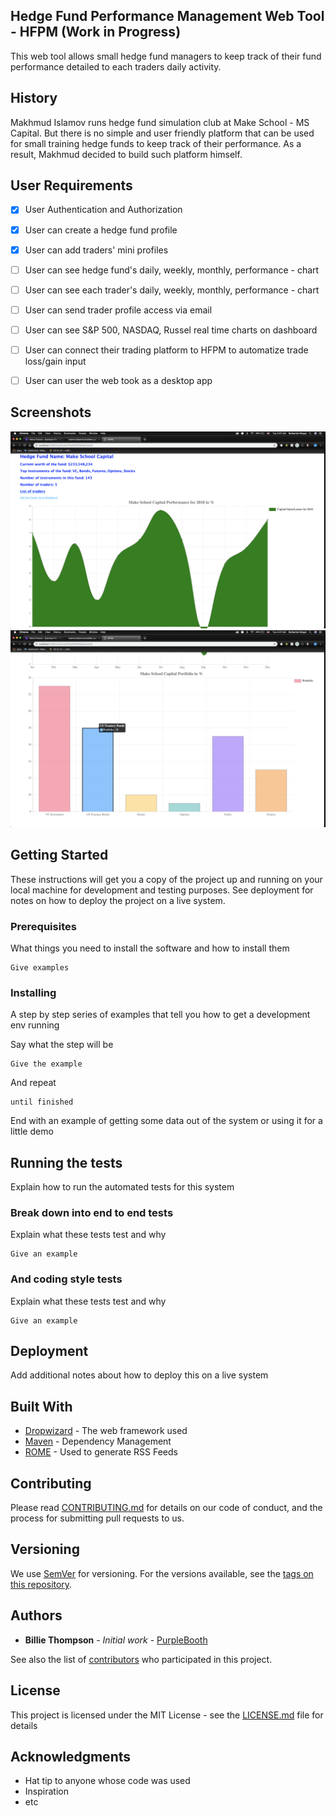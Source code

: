 ## Hedge Fund Performance Management Web Tool - HFPM (Work in Progress)

This web tool allows small hedge fund managers to keep track of their fund performance detailed to each traders daily activity.

<!-- ## Link to the app -->

<!-- [HFPM](https://hfpm-ms.herokuapp.com/) -->
## History

Makhmud Islamov runs hedge fund simulation club at Make School - MS Capital. But there is no simple and user friendly platform that can be used for small training hedge funds to keep track of their performance. As a result, Makhmud decided to build such platform himself. 

## User Requirements

* [X] User Authentication and Authorization
* [X] User can create a hedge fund profile
* [X] User can add traders' mini profiles
* [ ] User can see hedge fund's daily, weekly, monthly,  performance - chart
* [ ] User can see each trader's daily, weekly, monthly,  performance - chart
* [ ] User can send trader profile access via email
* [ ] User can see S&P 500, NASDAQ, Russel real time charts on dashboard
* [ ] User can connect their trading platform to HFPM to automatize trade loss/gain input
* [ ] User can user the web took as a desktop app


## Screenshots

![walkthrough](public/images/demo1.png)
![walkthrough](public/images/demo2.png)

## Getting Started

These instructions will get you a copy of the project up and running on your local machine for development and testing purposes. See deployment for notes on how to deploy the project on a live system.

### Prerequisites

What things you need to install the software and how to install them

```
Give examples
```

### Installing

A step by step series of examples that tell you how to get a development env running

Say what the step will be

```
Give the example
```

And repeat

```
until finished
```

End with an example of getting some data out of the system or using it for a little demo

## Running the tests

Explain how to run the automated tests for this system

### Break down into end to end tests

Explain what these tests test and why

```
Give an example
```

### And coding style tests

Explain what these tests test and why

```
Give an example
```

## Deployment

Add additional notes about how to deploy this on a live system

## Built With

* [Dropwizard](http://www.dropwizard.io/1.0.2/docs/) - The web framework used
* [Maven](https://maven.apache.org/) - Dependency Management
* [ROME](https://rometools.github.io/rome/) - Used to generate RSS Feeds

## Contributing

Please read [CONTRIBUTING.md](https://gist.github.com/PurpleBooth/b24679402957c63ec426) for details on our code of conduct, and the process for submitting pull requests to us.

## Versioning

We use [SemVer](http://semver.org/) for versioning. For the versions available, see the [tags on this repository](https://github.com/your/project/tags). 

## Authors

* **Billie Thompson** - *Initial work* - [PurpleBooth](https://github.com/PurpleBooth)

See also the list of [contributors](https://github.com/your/project/contributors) who participated in this project.

## License

This project is licensed under the MIT License - see the [LICENSE.md](LICENSE.md) file for details

## Acknowledgments

* Hat tip to anyone whose code was used
* Inspiration
* etc
